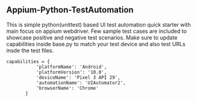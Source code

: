 ## Appium-Python-TestAutomation
This is simple python(unittest) based UI test automation quick starter with main focus on appium webdriver. Few sample test cases are included to showcase positive and negative test scenarios. Make sure to update capabilities inside base.py to match your test device and also test URLs insde the test files.


 ```
 capabilities = {
            'platformName': 'Android',
            'platformVersion': '10.0',
            'deviceName': 'Pixel 3 API 29',
            'automationName': 'UIAutomator2',
            'browserName': 'Chrome'
        }
```
